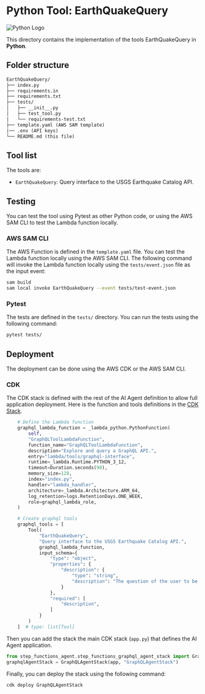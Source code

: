 # Python Tool: EarthQuakeQuery

![Python Logo](https://cdn.simpleicons.org/python?size=48) 

This directory contains the implementation of the tools EarthQuakeQuery in **Python**.

## Folder structure

```txt
EarthQuakeQuery/
├── index.py
├── requirements.in
├── requirements.txt
├── tests/
│   ├── __init__.py
│   ├── test_tool.py
|   └── requirements-test.txt
├── template.yaml (AWS SAM template)
|── .env (API keys)
└── README.md (this file)
```

## Tool list

The tools are:

* `EarthQuakeQuery`: Query interface to the USGS Earthquake Catalog API.

## Testing

You can test the tool using Pytest as other Python code, or using the AWS SAM CLI to test the Lambda function locally.

### AWS SAM CLI

The AWS Function is defined in the `template.yaml` file. You can test the Lambda function locally using the AWS SAM CLI. The following command will invoke the Lambda function locally using the `tests/event.json` file as the input event:

```bash
sam build
sam local invoke EarthQuakeQuery --event tests/test-event.json
```

### Pytest

The tests are defined in the `tests/` directory. You can run the tests using the following command:

```bash
pytest tests/
```

## Deployment

The deployment can be done using the AWS CDK or the AWS SAM CLI.

### CDK

The CDK stack is defined with the rest of the AI Agent definition to allow full application deployment. Here is the function and tools definitions in the [CDK Stack](../../step_functions_agent/step_functions_graphql_agent_stack.py).

```python
    # Define the Lambda function
    graphql_lambda_function = _lambda_python.PythonFunction(
        self, 
        "GraphQLToolLambdaFunction",
        function_name="GraphQLToolLambdaFunction",
        description="Explore and query a GraphQL API.",
        entry="lambda/tools/graphql-interface",
        runtime=_lambda.Runtime.PYTHON_3_12,
        timeout=Duration.seconds(90),
        memory_size=128,
        index="index.py",
        handler="lambda_handler",
        architecture=_lambda.Architecture.ARM_64,
        log_retention=logs.RetentionDays.ONE_WEEK,
        role=graphql_lambda_role,
    )

    # Create graphql tools
    graphql_tools = [
        Tool(
            "EarthQuakeQuery",
            "Query interface to the USGS Earthquake Catalog API.",
            graphql_lambda_function,
            input_schema={
                "type": "object",
                "properties": {
                    "description": {
                        "type": "string",
                        "description": "The question of the user to be answered."
                    }
                },
                "required": [
                    "description",
                ]
            }
        )
    ]  # type: list[Tool]
```

Then you can add the stack the main CDK stack (`app.py`) that defines the AI Agent application.

```python
from step_functions_agent.step_functions_graphql_agent_stack import GraphQLAgentStack
graphqlAgentStack = GraphQLAgentStack(app, "GraphQLAgentStack")
```

Finally, you can deploy the stack using the following command:

```bash
cdk deploy GraphQLAgentStack
```
